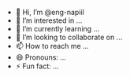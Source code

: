 - 👋 Hi, I’m @eng-napiil
- 👀 I’m interested in ...
- 🌱 I’m currently learning ...
- 💞️ I’m looking to collaborate on ...
- 📫 How to reach me ...
- 😄 Pronouns: ...
- ⚡ Fun fact: ...

<!---
eng-napiil/eng-napiil is a ✨ special ✨ repository because its `README.md` (this file) appears on your GitHub profile.
You can click the Preview link to take a look at your changes.
--->

